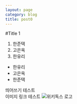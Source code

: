 ```yaml
---
layout: page
category: blog
title: post0
---
```

#Title 1
1. 한준택
1. 고은옥
1. 한유리

* 한유리
* 고은옥
* 한준택

띄어쓰기 테스트  
이미지 링크 테스트
![위키독스 로고](http://wikidocs.net/images/book/wikidocs.png)
